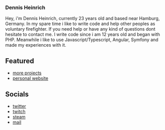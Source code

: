 ### Dennis Heinrich
Hey, i'm Dennis Heinrich, currently 23 years old and based near Hamburg, Germany. In my spare time i like to write code and help other peoples as voluntary firefighter. If you need help or have any kind of questions dont hesitate to contact me. I write code since i am 12 years old and began with PHP. Meanwhile i like to use Javascript/Typescript, Angular, Symfony and made my experiences with it.

## Featured
* [more projects](https://github.com/cloudmaker97)
* [personal website](https://cloudmaker97.tk)

## Socials
* [twitter](https://twitter.com/cloudmaker97)
* [twitch](https://www.twitch.tv/cloudmaker97)
* [steam](https://www.twitch.tv/cloudmaker97)
* [mail](mailto:dennis.heinrich@posteo.de)

<!--
**dennis-heinrich/dennis-heinrich** is a ✨ _special_ ✨ repository because its `README.md` (this file) appears on your GitHub profile.

Here are some ideas to get you started:

- 🔭 I’m currently working on ...
- 🌱 I’m currently learning ...
- 👯 I’m looking to collaborate on ...
- 🤔 I’m looking for help with ...
- 💬 Ask me about ...
- 📫 How to reach me: ...
- 😄 Pronouns: ...
- ⚡ Fun fact: ...
-->

